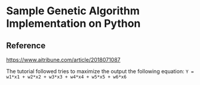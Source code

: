 # Sample Genetic Algorithm Implementation on Python

## Reference
https://www.aitribune.com/article/2018071087

The tutorial followed tries to maximize the output the following equation:
`Y = w1*x1 + w2*x2 + w3*x3 + w4*x4 + w5*x5 + w6*x6`
